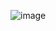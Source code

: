 ![image](https://user-images.githubusercontent.com/110080748/186810124-1b1e305c-53f1-4caa-98c1-fb8771f61837.png)
